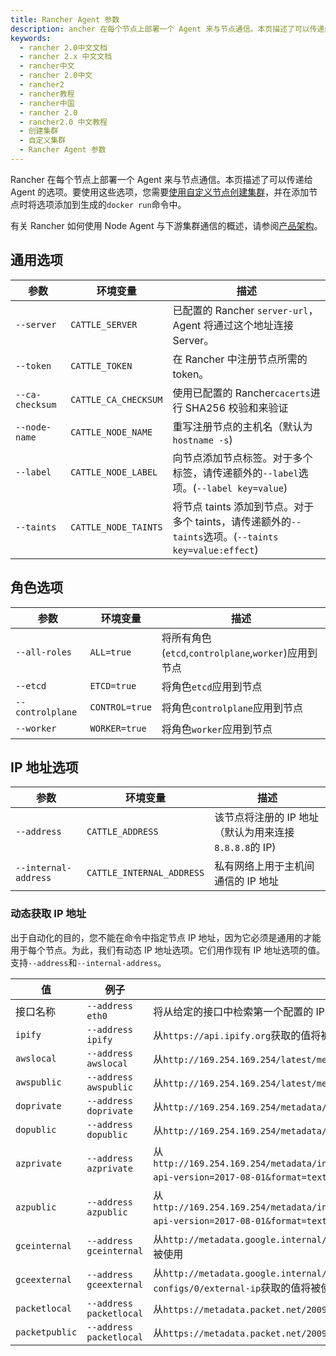 ```yaml
---
title: Rancher Agent 参数
description: ancher 在每个节点上部署一个 Agent 来与节点通信。本页描述了可以传递给 Agent 的选项。要使用这些选项，您需要使用自定义节点创建集群，并在添加节点时将选项添加到生成的`docker run`命令中。
keywords:
  - rancher 2.0中文文档
  - rancher 2.x 中文文档
  - rancher中文
  - rancher 2.0中文
  - rancher2
  - rancher教程
  - rancher中国
  - rancher 2.0
  - rancher2.0 中文教程
  - 创建集群
  - 自定义集群
  - Rancher Agent 参数
---
```


Rancher 在每个节点上部署一个 Agent 来与节点通信。本页描述了可以传递给 Agent 的选项。要使用这些选项，您需要[使用自定义节点创建集群](/docs/cluster-provisioning/rke-clusters/custom-nodes/_index)，并在添加节点时将选项添加到生成的`docker run`命令中。

有关 Rancher 如何使用 Node Agent 与下游集群通信的概述，请参阅[产品架构](/docs/overview/architecture/_index)。

## 通用选项

| 参数            | 环境变量             | 描述                                                                                                 |
| --------------- | -------------------- | ---------------------------------------------------------------------------------------------------- |
| `--server`      | `CATTLE_SERVER`      | 已配置的 Rancher `server-url`，Agent 将通过这个地址连接 Server。                                     |
| `--token`       | `CATTLE_TOKEN`       | 在 Rancher 中注册节点所需的 token。                                                                  |
| `--ca-checksum` | `CATTLE_CA_CHECKSUM` | 使用已配置的 Rancher`cacerts`进行 SHA256 校验和来验证                                                |
| `--node-name`   | `CATTLE_NODE_NAME`   | 重写注册节点的主机名（默认为`hostname -s`)                                                           |
| `--label`       | `CATTLE_NODE_LABEL`  | 向节点添加节点标签。对于多个标签，请传递额外的`--label`选项。(`--label key=value`)                   |
| `--taints`      | `CATTLE_NODE_TAINTS` | 将节点 taints 添加到节点。对于多个 taints，请传递额外的`--taints`选项。(`--taints key=value:effect`) |

## 角色选项

| 参数             | 环境变量       | 描述                                                 |
| ---------------- | -------------- | ---------------------------------------------------- |
| `--all-roles`    | `ALL=true`     | 将所有角色(`etcd`,`controlplane`,`worker`)应用到节点 |
| `--etcd`         | `ETCD=true`    | 将角色`etcd`应用到节点                               |
| `--controlplane` | `CONTROL=true` | 将角色`controlplane`应用到节点                       |
| `--worker`       | `WORKER=true`  | 将角色`worker`应用到节点                             |

## IP 地址选项

| 参数                 | 环境变量                  | 描述                                                   |
| -------------------- | ------------------------- | ------------------------------------------------------ |
| `--address`          | `CATTLE_ADDRESS`          | 该节点将注册的 IP 地址（默认为用来连接 `8.8.8.8`的 IP) |
| `--internal-address` | `CATTLE_INTERNAL_ADDRESS` | 私有网络上用于主机间通信的 IP 地址                     |

### 动态获取 IP 地址

出于自动化的目的，您不能在命令中指定节点 IP 地址，因为它必须是通用的才能用于每个节点。为此，我们有动态 IP 地址选项。它们用作现有 IP 地址选项的值。支持`--address`和`--internal-address`。

| 值             | 例子                    | 描述                                                                                                                                                  |
| -------------- | ----------------------- | ----------------------------------------------------------------------------------------------------------------------------------------------------- |
| 接口名称       | `--address eth0`        | 将从给定的接口中检索第一个配置的 IP 地址                                                                                                              |
| `ipify`        | `--address ipify`       | 从`https://api.ipify.org`获取的值将被使用                                                                                                             |
| `awslocal`     | `--address awslocal`    | 从`http://169.254.169.254/latest/meta-data/local-ipv4`获取的值将被使用                                                                                |
| `awspublic`    | `--address awspublic`   | 从`http://169.254.169.254/latest/meta-data/public-ipv4`获取的值将被使用                                                                               |
| `doprivate`    | `--address doprivate`   | 从`http://169.254.169.254/metadata/v1/interfaces/private/0/ipv4/address`获取的值将被使用                                                              |
| `dopublic`     | `--address dopublic`    | 从`http://169.254.169.254/metadata/v1/interfaces/public/0/ipv4/address`获取的值将被使用                                                               |
| `azprivate`    | `--address azprivate`   | 从`http://169.254.169.254/metadata/instance/network/interface/0/ipv4/ipAddress/0/privateIpAddress?api-version=2017-08-01&format=text`获取的值将被使用 |
| `azpublic`     | `--address azpublic`    | 从`http://169.254.169.254/metadata/instance/network/interface/0/ipv4/ipAddress/0/publicIpAddress?api-version=2017-08-01&format=text`获取的值将被使用  |
| `gceinternal`  | `--address gceinternal` | 从`http://metadata.google.internal/computeMetadata/v1/instance/network-interfaces/0/ip`获取的值将被使用                                               |
| `gceexternal`  | `--address gceexternal` | 从`http://metadata.google.internal/computeMetadata/v1/instance/network-interfaces/0/access-configs/0/external-ip`获取的值将被使用                     |
| `packetlocal`  | `--address packetlocal` | 从`https://metadata.packet.net/2009-04-04/meta-data/local-ipv4`获取的值将被使用                                                                       |
| `packetpublic` | `--address packetlocal` | 从`https://metadata.packet.net/2009-04-04/meta-data/public-ipv4`获取的值将被使用                                                                      |
